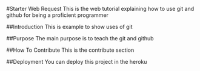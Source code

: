 #Starter Web Request
This is the web tutorial explaining how to use git and github for being a proficient programmer

##Introduction
This is example to show uses of git

##Purpose
The main purpose is to teach the git and github

##How To Contribute
This is the contribute section

##Deployment
You can deploy this project in the heroku 

